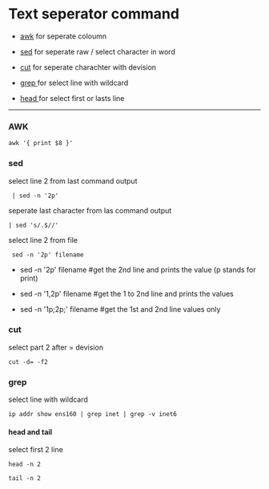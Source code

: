 
# Text seperator command 

   * [awk](####rd)
     for seperate coloumn
     
   * [sed](####find)
     for seperate raw / select character in word
     
   * [cut](####XCOPY)
     for seperate charachter with devision
     
   * [ grep ](####robocopy)
     for select line with wildcard
     
   * [ head ](####rd&rmdir)
     for select first or lasts line

--------------------------------------------------
### AWK 

```
awk '{ print $8 }'

```

### sed
select line 2 from last command output
```
 | sed -n '2p'

```
seperate last character from las command output
```
| sed 's/.$//'
```

select line 2 from file
```
 sed -n '2p' filename

```

+ sed -n '2p' filename #get the 2nd line and prints the value (p stands for print)

+ sed -n '1,2p' filename #get the 1 to 2nd line and prints the values

+ sed -n '1p;2p;' filename #get the 1st and 2nd line values only


### cut
select part 2 after = devision
```
cut -d= -f2

```

### grep
select line with wildcard
```
ip addr show ens160 | grep inet | grep -v inet6

```

#### head and tail
select first 2 line
```
head -n 2

```
```
tail -n 2

```














